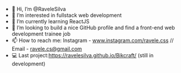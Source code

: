 - 👋 Hi, I’m @RaveleSilva
- 👀 I’m interested in fullstack web development
- 🌱 I’m currently learning ReactJS
- 💞️ I’m looking to build a nice GitHub profile and find a front-end web development trainee job
- 📫 How to reach me: Instagram - www.instagram.com/ravele.css // Email - ravele.cs@gmail.com
- 💻 Last project:https://ravelesilva.github.io/Bikcraft/ (still in development)

<!---
RaveleSilva/RaveleSilva is a ✨ special ✨ repository because its `README.md` (this file) appears on your GitHub profile.
You can click the Preview link to take a look at your changes.
--->
